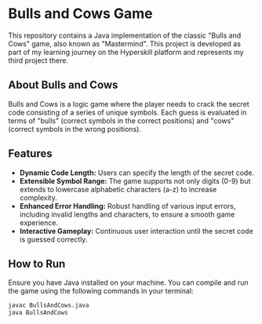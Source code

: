 # Bulls and Cows Game

This repository contains a Java implementation of the classic "Bulls and Cows" game, also known as "Mastermind". This project is developed as part of my learning journey on the Hyperskill platform and represents my third project there.

## About Bulls and Cows

Bulls and Cows is a logic game where the player needs to crack the secret code consisting of a series of unique symbols. Each guess is evaluated in terms of "bulls" (correct symbols in the correct positions) and "cows" (correct symbols in the wrong positions).

## Features

- **Dynamic Code Length:** Users can specify the length of the secret code.
- **Extensible Symbol Range:** The game supports not only digits (0-9) but extends to lowercase alphabetic characters (a-z) to increase complexity.
- **Enhanced Error Handling:** Robust handling of various input errors, including invalid lengths and characters, to ensure a smooth game experience.
- **Interactive Gameplay:** Continuous user interaction until the secret code is guessed correctly.

## How to Run

Ensure you have Java installed on your machine. You can compile and run the game using the following commands in your terminal:

```bash
javac BullsAndCows.java
java BullsAndCows
